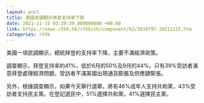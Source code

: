 ```yaml
---
layout: post
title: 美國民調顯示拜登支持率下跌
date: 2021-11-15 03:29:59.000000000 +08:00
link: https://news.rthk.hk/rthk/ch/component/k2/1619797-20211115.htm
categories: rthk
---
```


美國一項民調顯示，總統拜登的支持率下降，主要不滿經濟政策。

調查顯示，拜登支持率約41%，低於6月的50%及9月的44%。只有39%受訪者滿意拜登處理經濟問題，受訪者不滿美國出現通貨膨脹及供應鏈緊張。

另外，根據調查顯示，如果今天舉行選舉，將有46%成年人支持共和黨，43%受訪者支持民主黨。在登記選民中，51%選擇共和黨，41%選擇民主黨。
